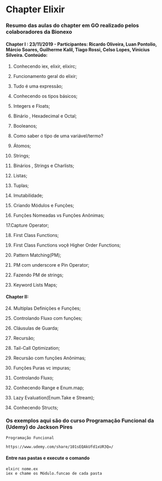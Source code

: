 # Chapter Elixir

### Resumo das aulas do chapter em GO realizado pelos colaboradores da Bionexo

#### Chapter I : 23/11/2019 - Participantes: Ricardo Oliveira, Luan Pontolio, Márcio Soares, Guilherme Kalil, Tiago Rossi, Celso Lopes, Vinicius Silveira. Conteúdo:

1. Conhecendo iex, elixir, elixirc;

2. Funcionamento geral do elixir;

3. Tudo é uma expressão;

4. Conhecendo os tipos básicos;

5. Integers e Floats;

6. Binário , Hexadecimal e Octal;

7. Booleanos;

8. Como saber o tipo de uma variável/termo?

9. Átomos;

10. Strings;

11. Binários , Strings e Charlists;

12. Listas;

13. Tuplas;

14. Imutabilidade;

15. Criando Módulos e Funções;

16. Funções Nomeadas vs Funções Anônimas;

17.Capture Operator;

18. First Class Functions;

19. First Class Functions voçê Higher Order Functions;

20. Pattern Matching(PM);

21. PM com underscore e Pin Operator;

22. Fazendo PM de strings;

23. Keyword Lists  Maps;


#### Chapter II: 

24. Multiplas Definições e Funções;

25. Controlando Fluxo com funções;

26. Cláusulas de Guarda;

27. Recursão;

28. Tail-Call Optimization;

29. Recursão com funções Anônimas;

30. Funções Puras vc impuras;
31. Controlando Fluxo;

32. Conhecendo Range e Enum.map;

33. Lazy Evaluation(Enum.Take e Stream);
34. Conhecendo Structs;


### Os exemplos aqui são do curso Programação Funcional da (Udemy) do Jackson Pires
 
    Programação Funcional

    https://www.udemy.com/share/101sEQAkUfd1xUR3Q=/

#### Entre nas pastas e execute o comando

    elxirc nome.ex
    iex e chame os Módulo.funcao de cada pasta
